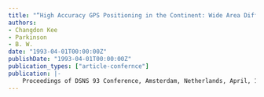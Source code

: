 ```yaml
---
title: "“High Accuracy GPS Positioning in the Continent: Wide Area Differential GPS”"
authors:
- Changdon Kee
- Parkinson
- B. W.
date: "1993-04-01T00:00:00Z"
publishDate: "1993-04-01T00:00:00Z"
publication_types: ["article-confernce"]
publication: |-
    Proceedings of DSNS 93 Conference, Amsterdam, Netherlands, April, 1993
---
```

